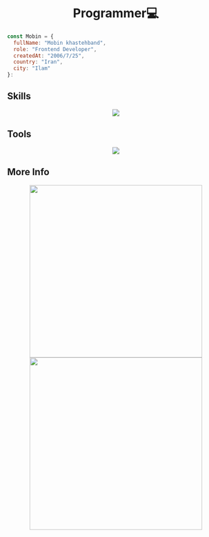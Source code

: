 <h1 align="center">Programmer💻</h1>

```js
const Mobin = {
  fullName: "Mobin khastehband",
  role: "Frontend Developer",
  createdAt: "2006/7/25",
  country: "Iran",
  city: "Ilam"
}:
```

<h2>Skills</h2>

<div align="center">
    <img src="https://skillicons.dev/icons?i=html,css,tailwind,bootstrap,materialui,js,regex,jquery,react,vite,redux,git,npm,cs" />
</div>

<h2>Tools</h2>

<div align="center">
    <img src="https://skillicons.dev/icons?i=vscode,postman,github" />
</div>

<h2>More Info</h2>

<div align="center">
    <img height="400px" src="https://github-readme-stats.vercel.app/api?username=narko-kh&show=reviews,discussions_started,discussions_answered,prs_merged,prs_merged_percentage&theme=tokyonight" /><img height="400px" src="https://github-readme-stats.vercel.app/api/top-langs/?username=narko-kh&layout=pie&theme=tokyonight" />
</div>
